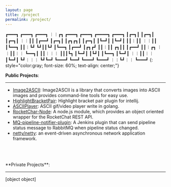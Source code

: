 ```yaml
---
layout: page
title: /project
permalink: /project/
---
```


┏━━━┓ ┏━━━┓ ┏━━━┓ ︱︱┏┓ ┏━━━┓ ┏━━━┓ ┏━━━━┓ ┏━━━┓
┃┏━┓┃ ┃┏━┓┃ ┃┏━┓┃ ︱︱┃┃ ┃┏━━┛ ┃┏━┓┃ ┃┏┓┏┓┃ ┃┏━┓┃
┃┗━┛┃ ┃┗━┛┃ ┃┃︱┃┃ ︱︱┃┃ ┃┗━━┓ ┃┃︱┗┛ ┗┛┃┃┗┛ ┃┗━━┓
┃┏━━┛ ┃┏┓┏┛ ┃┃︱┃┃ ┏┓┃┃ ┃┏━━┛ ┃┃︱┏┓ ︱︱┃┃︱︱ ┗━━┓┃
┃┃︱︱︱ ┃┃┃┗┓ ┃┗━┛┃ ┃┗┛┃ ┃┗━━┓ ┃┗━┛┃ ︱︱┃┃︱︱ ┃┗━┛┃
┗┛︱︱︱ ┗┛┗━┛ ┗━━━┛ ┗━━┛ ┗━━━┛ ┗━━━┛ ︱︱┗┛︱︱ ┗━━━┛
{: style="color:gray; font-size: 60%; text-align: center;"}

**Public Projects**:

---
- [Image2ASCII](https://github.com/qeesung/image2ascii): Image2ASCII is a library that converts images into ASCII images and provides command-line tools for easy use.
- [HighlightBracketPair](https://github.com/qeesung/HighlightBracketPair): Highlight bracket pair plugin for intellij.
- [ASCIIPlayer](https://github.com/qeesung/asciiplayer): ASCII gif/video player write in golang.
- [RocketChar-Node](https://github.com/qeesung/rocketchat-node): A node.js module, which provides an object oriented wrapper for the RocketChat REST API.
- [MQ-pipeline-notifier-plugin](https://github.com/qeesung/mq-pipeline-notifier-plugin): A Jenkins plugin that can send pipeline status message to RabbitMQ when pipeline status changed.
- [netty/netty](https://github.com/netty/netty):  an event-driven asynchronous network application framework.
<br/> 
<br/> 
<br/> 
**Private Projects**:

---
[object object]
